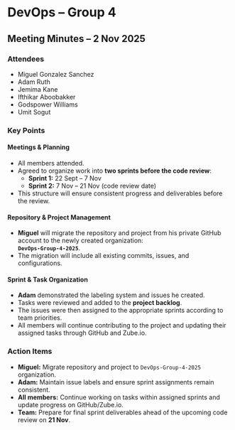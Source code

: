 # DevOps – Group 4
## Meeting Minutes – 2 Nov 2025

### Attendees
- Miguel Gonzalez Sanchez
- Adam Ruth
- Jemima Kane
- Ifthikar Aboobakker
- Godspower Williams
- Umit Sogut

### Key Points

#### Meetings & Planning
- All members attended.
- Agreed to organize work into **two sprints before the code review**:
    - **Sprint 1:** 22 Sept – 7 Nov
    - **Sprint 2:** 7 Nov – 21 Nov (code review date)
- This structure will ensure consistent progress and deliverables before the review.

#### Repository & Project Management
- **Miguel** will migrate the repository and project from his private GitHub account to the newly created organization:  
  **`DevOps-Group-4-2025`**.
- The migration will include all existing commits, issues, and configurations.

#### Sprint & Task Organization
- **Adam** demonstrated the labeling system and issues he created.
- Tasks were reviewed and added to the **project backlog**.
- The issues were then assigned to the appropriate sprints according to team priorities.
- All members will continue contributing to the project and updating their assigned tasks through GitHub and Zube.io.

### Action Items
- **Miguel:** Migrate repository and project to `DevOps-Group-4-2025` organization.
- **Adam:** Maintain issue labels and ensure sprint assignments remain consistent.
- **All members:** Continue working on tasks within assigned sprints and update progress on GitHub/Zube.io.
- **Team:** Prepare for final sprint deliverables ahead of the upcoming code review on **21 Nov**.
